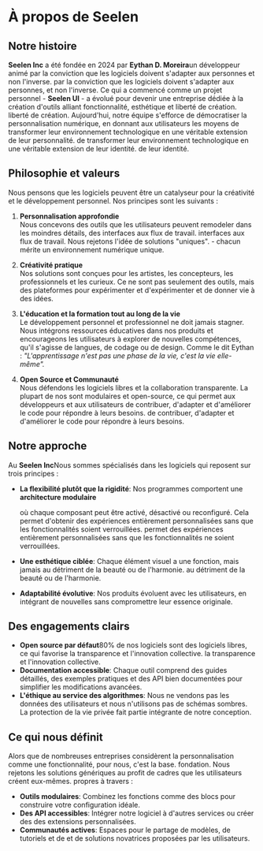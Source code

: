 # À propos de Seelen

## Notre histoire

**Seelen Inc** a été fondée en 2024 par **Eythan D. Moreira**un développeur
animé par la conviction que les logiciels doivent s'adapter aux personnes et non
l'inverse. par la conviction que les logiciels doivent s'adapter aux personnes,
et non l'inverse. Ce qui a commencé comme un projet personnel - **Seelen UI** -
a évolué pour devenir une entreprise dédiée à la création d'outils alliant
fonctionnalité, esthétique et liberté de création. liberté de création.
Aujourd'hui, notre équipe s'efforce de démocratiser la personnalisation
numérique, en donnant aux utilisateurs les moyens de transformer leur
environnement technologique en une véritable extension de leur personnalité. de
transformer leur environnement technologique en une véritable extension de leur
identité. de leur identité.

## Philosophie et valeurs

Nous pensons que les logiciels peuvent être un catalyseur pour la créativité et
le développement personnel. Nos principes sont les suivants :

1. **Personnalisation approfondie**\
   Nous concevons des outils que les utilisateurs peuvent remodeler dans les
   moindres détails, des interfaces aux flux de travail. interfaces aux flux de
   travail. Nous rejetons l'idée de solutions "uniques". \- chacun mérite un
   environnement numérique unique.

2. **Créativité pratique**\
   Nos solutions sont conçues pour les artistes, les concepteurs, les
   professionnels et les curieux. Ce ne sont pas seulement des outils, mais des
   plateformes pour expérimenter et d'expérimenter et de donner vie à des idées.

3. **L'éducation et la formation tout au long de la vie**\
   Le développement personnel et professionnel ne doit jamais stagner. Nous
   intégrons ressources éducatives dans nos produits et encourageons les
   utilisateurs à explorer de nouvelles compétences, qu'il s'agisse de langues,
   de codage ou de design. Comme le dit Eythan : _"L'apprentissage n'est pas une
   phase de la vie, c'est la vie elle-même"._

4. **Open Source et Communauté**\
   Nous défendons les logiciels libres et la collaboration transparente. La
   plupart de nos sont modulaires et open-source, ce qui permet aux développeurs
   et aux utilisateurs de contribuer, d'adapter et d'améliorer le code pour
   répondre à leurs besoins. de contribuer, d'adapter et d'améliorer le code
   pour répondre à leurs besoins.

## Notre approche

Au **Seelen Inc**Nous sommes spécialisés dans les logiciels qui reposent sur
trois principes :

- **La flexibilité plutôt que la rigidité**: Nos programmes comportent une
  **architecture modulaire**

  où chaque composant peut être activé, désactivé ou reconfiguré. Cela permet
  d'obtenir des expériences entièrement personnalisées sans que les
  fonctionnalités soient verrouillées. permet des expériences entièrement
  personnalisées sans que les fonctionnalités ne soient verrouillées.
- **Une esthétique ciblée**: Chaque élément visuel a une fonction, mais jamais
  au détriment de la beauté ou de l'harmonie. au détriment de la beauté ou de
  l'harmonie.
- **Adaptabilité évolutive**: Nos produits évoluent avec les utilisateurs, en
  intégrant de nouvelles sans compromettre leur essence originale.

## Des engagements clairs

- **Open source par défaut**80% de nos logiciels sont des logiciels libres, ce
  qui favorise la transparence et l'innovation collective. la transparence et
  l'innovation collective.
- **Documentation accessible**: Chaque outil comprend des guides détaillés, des
  exemples pratiques et des API bien documentées pour simplifier les
  modifications avancées.
- **L'éthique au service des algorithmes**: Nous ne vendons pas les données des
  utilisateurs et nous n'utilisons pas de schémas sombres. La protection de la
  vie privée fait partie intégrante de notre conception.

## Ce qui nous définit

Alors que de nombreuses entreprises considèrent la personnalisation comme une
fonctionnalité, pour nous, c'est la base. fondation. Nous rejetons les solutions
génériques au profit de cadres que les utilisateurs créent eux-mêmes. propres à
travers :

- **Outils modulaires**: Combinez les fonctions comme des blocs pour construire
  votre configuration idéale.
- **Des API accessibles**: Intégrer notre logiciel à d'autres services ou créer
  des des extensions personnalisées.
- **Communautés actives**: Espaces pour le partage de modèles, de tutoriels et
  de et de solutions novatrices proposées par les utilisateurs.
